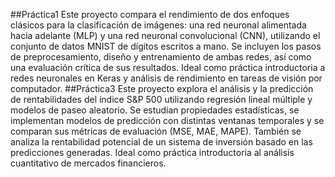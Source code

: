 ##Práctica1
Este proyecto compara el rendimiento de dos enfoques clásicos para la clasificación de imágenes: una red neuronal alimentada hacia adelante (MLP) y una red neuronal convolucional (CNN), utilizando el conjunto de datos MNIST de dígitos escritos a mano. Se incluyen los pasos de preprocesamiento, diseño y entrenamiento de ambas redes, así como una evaluación crítica de sus resultados. Ideal como práctica introductoria a redes neuronales en Keras y análisis de rendimiento en tareas de visión por computador.
##Práctica3
Este proyecto explora el análisis y la predicción de rentabilidades del índice S&P 500 utilizando regresión lineal múltiple y modelos de paseo aleatorio. Se estudian propiedades estadísticas, se implementan modelos de predicción con distintas ventanas temporales y se comparan sus métricas de evaluación (MSE, MAE, MAPE). También se analiza la rentabilidad potencial de un sistema de inversión basado en las predicciones generadas. Ideal como práctica introductoria al análisis cuantitativo de mercados financieros.
